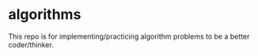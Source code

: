 # algorithms
This repo is for implementing/practicing algorithm problems to be a better coder/thinker.
